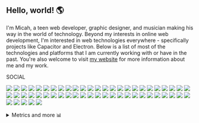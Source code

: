 ## Hello, world! 🌎
I'm Micah, a teen web developer, graphic designer, and musician making his way in the world of technology.  Beyond my interests in online web development, I'm interested in web technologies everywhere - specifically projects like Capacitor and Electron.  Below is a list of most of the technologies and platforms that I am currently working with or have in the past.  You're also welcome to visit [my website](https://micahlindley.com/) for more information about me and my work.

SOCIAL

[![](https://img.shields.io/badge/Buy_Me_A_Coffee-FFDD00?style=for-the-badge&logo=buy-me-a-coffee&logoColor=black)](https://buymeacoffee.com/micahlt)
[![](https://img.shields.io/badge/Stack_Overflow-FE7A16?style=for-the-badge&logo=stack-overflow&logoColor=white)](https://stackoverflow.com/users/10806546/micahlt)
[![](https://img.shields.io/badge/Dribbble-EA4C89?style=for-the-badge&logo=dribbble&logoColor=white)](https://dribbble.com/micahlt)
[![](https://img.shields.io/badge/Spotify-1ED760?&style=for-the-badge&logo=spotify&logoColor=white)](https://open.spotify.com/user/dq8tewx9swt2rytgq6knkwloe)
[![](https://img.shields.io/badge/-Behance-blue?style=for-the-badge&logo=behance&logoColor=white)](https://behance.net/micahlt)
[![](https://img.shields.io/badge/dev.to-0A0A0A?style=for-the-badge&logo=devdotto&logoColor=white)](https://dev.to/@micahlt)
[![](https://img.shields.io/badge/SoundCloud-FF3300?style=for-the-badge&logo=soundcloud&logoColor=white)](https://soundcloud.com/micahlt)
[![](https://img.shields.io/badge/Scratch-4D97FF?style=for-the-badge&logo=Scratch&logoColor=white)](https://scratch.mit.edu/users/-Archon-)
[![](https://img.shields.io/badge/Hashnode-2962FF?style=for-the-badge&logo=hashnode&logoColor=white)](https://blog.micahlindley.com/)
![](https://img.shields.io/badge/Vercel-000000?style=for-the-badge&logo=vercel&logoColor=white)
![](https://img.shields.io/badge/Heroku-430098?style=for-the-badge&logo=heroku&logoColor=white) 
![](https://img.shields.io/badge/Supabase-181818?style=for-the-badge&logo=supabase&logoColor=white)
![](https://img.shields.io/badge/MongoDB-4EA94B?style=for-the-badge&logo=mongodb&logoColor=white)
![](https://img.shields.io/badge/firebase-ffca28?style=for-the-badge&logo=firebase&logoColor=black)
![](https://img.shields.io/badge/MySQL-005C84?style=for-the-badge&logo=mysql&logoColor=white)
![](https://img.shields.io/badge/GitHub_Actions-2088FF?style=for-the-badge&logo=github-actions&logoColor=white)
![](https://img.shields.io/badge/affinity-%231B72BE.svg?style=for-the-badge&logo=affinity-designer&logoColor=white)
![](https://img.shields.io/badge/Figma-F24E1E?style=for-the-badge&logo=figma&logoColor=white)
![](https://img.shields.io/badge/material%20design-757575?style=for-the-badge&logo=material%20design&logoColor=white)
![](https://img.shields.io/badge/blender-%23F5792A.svg?style=for-the-badge&logo=blender&logoColor=white)
![](https://img.shields.io/badge/Node.js-339933?style=for-the-badge&logo=nodedotjs&logoColor=white)
![](https://img.shields.io/badge/Shell_Script-121011?style=for-the-badge&logo=gnu-bash&logoColor=white)
![](https://img.shields.io/badge/CSS3-1572B6?style=for-the-badge&logo=css3&logoColor=white)
![](https://img.shields.io/badge/HTML5-E34F26?style=for-the-badge&logo=html5&logoColor=white)
![](https://img.shields.io/badge/JavaScript-323330?style=for-the-badge&logo=javascript&logoColor=F7DF1E)
![](https://img.shields.io/badge/json-5E5C5C?style=for-the-badge&logo=json&logoColor=white)
![](https://img.shields.io/badge/Markdown-000000?style=for-the-badge&logo=markdown&logoColor=white)
![](https://img.shields.io/badge/npm-CB3837?style=for-the-badge&logo=npm&logoColor=white)
![](https://img.shields.io/badge/Vue.js-35495E?style=for-the-badge&logo=vuedotjs&logoColor=4FC08D)
![](https://img.shields.io/badge/Atom-66595C?style=for-the-badge&logo=Atom&logoColor=white)
![](https://img.shields.io/badge/Visual_Studio_Code-0078D4?style=for-the-badge&logo=visual%20studio%20code&logoColor=white)
![](https://img.shields.io/badge/Express.js-000000?style=for-the-badge&logo=express&logoColor=white)
![](https://img.shields.io/badge/Capacitor-119EFF?style=for-the-badge&logo=Capacitor&logoColor=white)
![](https://img.shields.io/badge/Cordova-35434F?style=for-the-badge&logo=apache-cordova&logoColor=E8E8E8)
![](https://img.shields.io/badge/Ionic-3880FF?style=for-the-badge&logo=ionic&logoColor=white)
![](https://img.shields.io/badge/Socket.io-010101?&style=for-the-badge&logo=Socket.io&logoColor=white)
![](https://img.shields.io/badge/Google%20Analytics-E37400?style=for-the-badge&logo=google%20analytics&logoColor=white)
[![](https://img.shields.io/badge/GitHub-100000?style=for-the-badge&logo=github&logoColor=white)](https://github.com/micahlt)
![](https://img.shields.io/badge/Postman-FF6C37?style=for-the-badge&logo=Postman&logoColor=white)
![](https://img.shields.io/badge/GitBook-7B36ED?style=for-the-badge&logo=gitbook&logoColor=white)
![](https://img.shields.io/badge/MDN_Web_Docs-black?style=for-the-badge&logo=mdnwebdocs&logoColor=white)
![](https://img.shields.io/badge/Trello-0052CC?style=for-the-badge&logo=trello&logoColor=white)
![](https://img.shields.io/badge/Windows-0078D6?style=for-the-badge&logo=windows&logoColor=white)
![](https://img.shields.io/badge/Linux-FCC624?style=for-the-badge&logo=linux&logoColor=black)
![](https://img.shields.io/badge/Zorin%20OS-0CC1F3?style=for-the-badge&logo=zorin&logoColor=white)
![](https://img.shields.io/badge/Ubuntu-E95420?style=for-the-badge&logo=ubuntu&logoColor=white)
![](https://img.shields.io/badge/Android-3DDC84?style=for-the-badge&logo=android&logoColor=white)
![](https://img.shields.io/badge/-Wear%20OS-4285F4?style=for-the-badge&logo=wear-os&logoColor=white)
![](https://img.shields.io/badge/Raspberry%20Pi-A22846?style=for-the-badge&logo=Raspberry%20Pi&logoColor=white)
![](https://img.shields.io/badge/Lighthouse-F44B21?style=for-the-badge&logo=Lighthouse&logoColor=white)
![](https://img.shields.io/badge/Audacity-0000CC?style=for-the-badge&logo=audacity&logoColor=white)
![](https://img.shields.io/badge/Hyper-000000?style=for-the-badge&logo=hyper&logoColor=white)
![](https://img.shields.io/badge/GNU%20Bash-4EAA25?style=for-the-badge&logo=GNU%20Bash&logoColor=white)
![](https://img.shields.io/badge/windows%20terminal-4D4D4D?style=for-the-badge&logo=windows%20terminal&logoColor=white)
![](https://img.shields.io/badge/Google_chrome-4285F4?style=for-the-badge&logo=Google-chrome&logoColor=white)
<details>
  <summary>Metrics and more 📊</summary>
  
[![GitHub metrics](https://github.com/micahlt/micahlt/blob/master/github-metrics.svg)](https://micahlindley.com)
  
</details>
